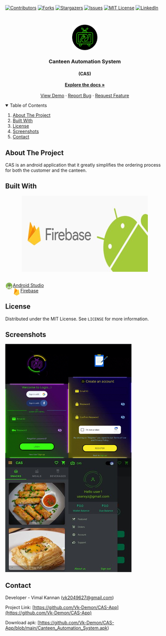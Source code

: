 <!--
*** Thanks for checking out the Best-README-Template. If you have a suggestion
*** that would make this better, please fork the repo and create a pull request
*** or simply open an issue with the tag "enhancement".
*** Thanks again! Now go create something AMAZING! :D
-->



<!-- PROJECT SHIELDS -->
<!--
*** I'm using markdown "reference style" links for readability.
*** Reference links are enclosed in brackets [ ] instead of parentheses ( ).
*** See the bottom of this document for the declaration of the reference variables
*** for contributors-url, forks-url, etc. This is an optional, concise syntax you may use.
*** https://www.markdownguide.org/basic-syntax/#reference-style-links
-->
[![Contributors][contributors-shield]][contributors-url]
[![Forks][forks-shield]][forks-url]
[![Stargazers][stars-shield]][stars-url]
[![Issues][issues-shield]][issues-url]
[![MIT License][license-shield]][license-url]
[![LinkedIn][linkedin-shield]][linkedin-url]



<!-- PROJECT LOGO -->
<br />
<p align="center">
  <a href="https://github.com/Vk-Demon/CAS-App">
    <img src="images/nglogoneoncircle.png" alt="Logo" width="80" height="80">
  </a>

  <h3 align="center">Canteen Automation System</h3>
  <h4 align="center">(CAS)</h4>

  <p align="center">
    <a href="https://github.com/Vk-Demon/CAS-App"><strong>Explore the docs »</strong></a>
    <br />
    <br />
    <a href="https://github.com/Vk-Demon/CAS-App">View Demo</a>
    ·
    <a href="https://github.com/Vk-Demon/CAS-App/issues">Report Bug</a>
    ·
    <a href="https://github.com/Vk-Demon/CAS-App/issues">Request Feature</a>
  </p>
</p>



<!-- TABLE OF CONTENTS -->
<details open="open">
  <summary>Table of Contents</summary>
  <ol>
    <li><a href="#about-the-project">About The Project</a>
    <li><a href="#built-with">Built With</a></li>
	<li><a href="#license">License</a></li>
	<li><a href="#screenshots">Screenshots</a></li>
    <li><a href="#contact">Contact</a></li>
  </ol>
</details>



<!-- ABOUT THE PROJECT -->
## About The Project

CAS is an android application that it greatly simplifies the ordering process for both the customer and the canteen.



## Built With
  <p align="center">
    <img src="images/android+firebase.jpg" alt="" width="400" height="240">
  </p>
  <br />
  <div id="texts" style="display:inline; white-space:nowrap;"> 
  <img src="images/android_studio.jpg" alt="" align="left" width="24" height="24"><a href="https://developer.android.com/docs" target="_blank" >Android Studio</a>
  </div>
  <br />
  <div id="texts" style="display:inline; white-space:nowrap;"> 
  <img src="images/firebase.svg" alt="" align="left" width="24" height="24"><a href="https://firebase.google.com/docs?gclid=CjwKCAjwpKCDBhBPEiwAFgBzj1GSDzRaMmrPaXRfTQT5kWcnS49ms3qWTfmoQZwRPGQHckGEM99WvhoCgdcQAvD_BwE&gclsrc=aw.ds" target="_blank" >Firebase</a>
  </div>
  
  
  
<!-- LICENSE -->
## License

Distributed under the MIT License. See `LICENSE` for more information.



<!-- SCREENSHOTS -->
## Screenshots

  <div id="texts" style="display:inline; white-space:nowrap;"> 
   <img src="images/Login Screen.gif" alt="" align="left" width="200" height="360">
  </div>
  <div id="texts" style="display:inline; white-space:nowrap;"> 
   <img src="images/Signup Screen.gif" alt="" align="center" width="200" height="360">
  </div>
  <br />
  <div id="texts" style="display:inline; white-space:nowrap;"> 
   <img src="images/Profile Screen.jpg" alt="" align="left" width="200" height="360">
  </div>
  <div id="texts" style="display:inline; white-space:nowrap;"> 
   <img src="images/Profile Navbar.jpg" alt="" align="center" width="200" height="360">
  </div>



<!-- CONTACT -->
## Contact

Developer - Vimal Kannan (vk2049627@gmail.com)

Project Link: [https://github.com/Vk-Demon/CAS-App](https://github.com/Vk-Demon/CAS-App)

Download apk: [https://github.com/Vk-Demon/CAS-App/blob/main/Canteen_Automation_System.apk)






<!-- MARKDOWN LINKS & IMAGES -->
<!-- https://www.markdownguide.org/basic-syntax/#reference-style-links -->
[contributors-shield]: https://img.shields.io/github/contributors/Vk-Demon/CAS-App.svg?style=for-the-badge
[contributors-url]: https://github.com/Vk-Demon/CAS-App/graphs/contributors
[forks-shield]: https://img.shields.io/github/forks/Vk-Demon/CAS-App.svg?style=for-the-badge
[forks-url]: https://github.com/Vk-Demon/CAS-App/network/members
[stars-shield]: https://img.shields.io/github/stars/Vk-Demon/CAS-App.svg?style=for-the-badge
[stars-url]: https://github.com/Vk-Demon/CAS-App/stargazers
[issues-shield]: https://img.shields.io/github/issues/Vk-Demon/CAS-App.svg?style=for-the-badge
[issues-url]: https://github.com/Vk-Demon/CAS-App/issues
[license-shield]: https://img.shields.io/github/license/CUE-ASAP/Main-Web.svg?style=for-the-badge
[license-url]: https://github.com/Vk-Demon/CAS-App/blob/main/LICENSE
[linkedin-shield]: https://img.shields.io/badge/-LinkedIn-black.svg?style=for-the-badge&logo=linkedin&colorB=555
[linkedin-url]: https://linkedin.com/in/Vk-Demon

[Cairo]: https://fonts.googleapis.com/css2?family=Cairo&display=swap
[Hind Guntur]: https://fonts.googleapis.com/css2?family=Hind+Guntur:wght@400;500&display=swap
[PT Sans]: https://fonts.googleapis.com/css2?family=PT+Sans&display=swap
[Blinker]: https://fonts.googleapis.com/css2?family=Blinker:wght@200&display=swap
[Poppins]: https://fonts.googleapis.com/css2?family=Poppins:wght@700&display=swap
[Maven Pro]: https://fonts.googleapis.com/css2?family=Maven+Pro&display=swap
[Ubuntu]: https://fonts.googleapis.com/css2?family=Ubuntu:wght@300&display=swap
[Nunito]: https://fonts.googleapis.com/css2?family=Nunito:wght@200&display=swap
[Didact Gothic]: https://fonts.googleapis.com/css2?family=Didact+Gothic&display=swap
[Rubik]: https://fonts.googleapis.com/css2?family=Rubik:wght@300&display=swap
[Mulish]: https://fonts.googleapis.com/css2?family=Mulish:wght@200&family=Rubik:wght@300&display=swap
